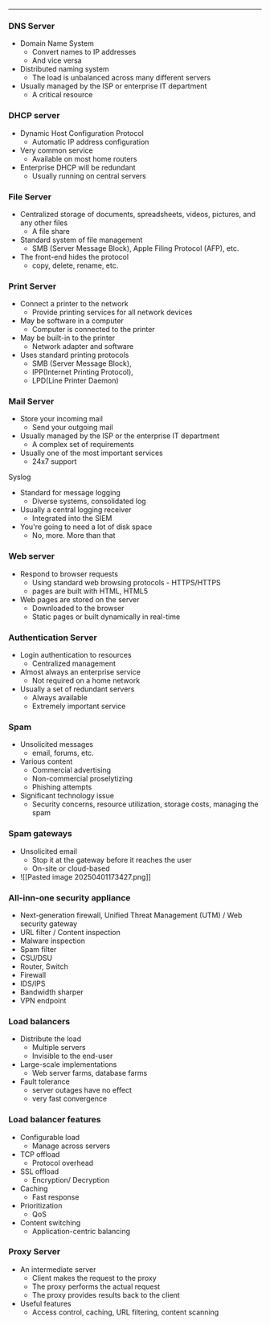 
---

### DNS Server
- Domain Name System
	- Convert names to IP addresses
	- And vice versa
- Distributed naming system
	- The load is unbalanced across many different servers
- Usually managed by the ISP or enterprise IT department
	- A critical resource

### DHCP server
- Dynamic Host Configuration Protocol
	- Automatic IP address configuration
- Very common service
	- Available on most home routers
- Enterprise DHCP will be redundant
	- Usually running on central servers

### File Server
- Centralized storage of documents, spreadsheets, videos, pictures, and any other files
	- A file share
- Standard system of file management
	- SMB (Server Message Block), Apple Filing Protocol (AFP), etc.
- The front-end hides the protocol
	- copy, delete, rename, etc.

### Print Server
- Connect a printer to the network
	- Provide printing services for all network devices
- May be software in a computer
	- Computer is connected to the printer
- May be built-in to the printer
	- Network adapter and software
- Uses standard printing protocols
	- SMB (Server Message Block),
	- IPP(Internet Printing Protocol),
	- LPD(Line Printer Daemon)

### Mail Server
- Store your incoming mail 
	- Send your outgoing mail
- Usually managed by the ISP or the enterprise IT department
	- A complex set of requirements
- Usually one of the most important services
	- 24x7 support

Syslog
- Standard for message logging
	- Diverse systems, consolidated log
- Usually a central logging receiver
	- Integrated into the SIEM
-  You're going to need a lot of disk space
	- No, more. More than that

### Web server
- Respond to browser requests
	- Using standard web browsing protocols - HTTPS/HTTPS
	- pages are built with HTML, HTML5
- Web pages are stored on the server
	- Downloaded to the browser
	- Static pages or built dynamically in real-time

### Authentication Server
- Login authentication to resources
	- Centralized management
- Almost always an enterprise service
	- Not required on a home network
- Usually a set of redundant servers
	- Always available 
	- Extremely important service

### Spam
- Unsolicited messages
	- email, forums, etc.
- Various content
	- Commercial advertising
	- Non-commercial proselytizing
	- Phishing attempts
- Significant technology issue
	- Security concerns, resource utilization, storage costs, managing the spam

### Spam gateways
- Unsolicited email
	- Stop it at the gateway before it reaches the user
	- On-site or cloud-based
- ![[Pasted image 20250401173427.png]]

### All-inn-one security appliance
- Next-generation firewall, Unified Threat Management (UTM) / Web security gateway
- URL filter / Content inspection
- Malware inspection
- Spam filter
- CSU/DSU
- Router, Switch
- Firewall
- IDS/IPS
- Bandwidth sharper
- VPN endpoint

### Load balancers
- Distribute the load
	- Multiple servers
	- Invisible to the end-user
- Large-scale implementations
	- Web server farms, database farms
- Fault tolerance
	- server outages have no effect
	- very fast convergence

### Load balancer features
- Configurable load
	- Manage across servers
- TCP offload
	- Protocol overhead
- SSL offload
	- Encryption/ Decryption
- Caching
	- Fast response
- Prioritization
	- QoS
- Content switching
	- Application-centric balancing

### Proxy Server
- An intermediate server
	- Client makes the request to the proxy
	- The proxy performs the actual request
	- The proxy provides results back to the client
- Useful features
	- Access control, caching, URL filtering, content scanning